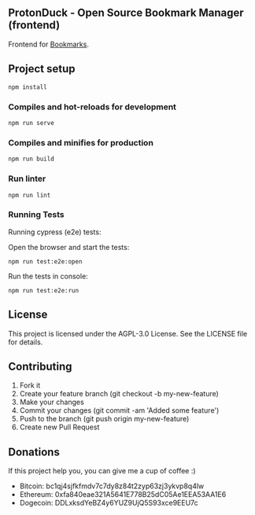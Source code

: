 ## ProtonDuck - Open Source Bookmark Manager (frontend)

Frontend for [Bookmarks](https://github.com/protonduck/bookmarks).

## Project setup
```
npm install
```

### Compiles and hot-reloads for development
```
npm run serve
```

### Compiles and minifies for production
```
npm run build
```

### Run linter 
```
npm run lint
```

### Running Tests

Running cypress (e2e) tests:

Open the browser and start the tests:

```
npm run test:e2e:open
```

Run the tests in console:

```
npm run test:e2e:run
```

## License

This project is licensed under the AGPL-3.0 License. See the LICENSE file for details.

## Contributing

1. Fork it
2. Create your feature branch (git checkout -b my-new-feature)
3. Make your changes
4. Commit your changes (git commit -am 'Added some feature')
5. Push to the branch (git push origin my-new-feature)
6. Create new Pull Request

## Donations

If this project help you, you can give me a cup of coffee :)

- Bitcoin: bc1qj4sjfkfmdv7c7dy8z84t2zyp63zj3ykvp8q4lw
- Ethereum: 0xfa840eae321A5641E778B25dC05Ae1EEA53AA1E6
- Dogecoin: DDLxksdYeBZ4y6YUZ9UjQ5S93xce9EEU7c
